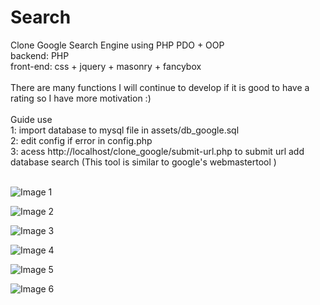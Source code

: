 # Search
Clone Google Search Engine using PHP PDO + OOP<br>
backend: PHP<br>
front-end: css + jquery + masonry + fancybox<br><br>
There are many functions I will continue to develop if it is good to have a rating so I have more motivation :)
<br><br>Guide use <br>
1: import database to mysql file in assets/db_google.sql<br>
2: edit config if error in config.php<br>
3: acess http://localhost/clone_google/submit-url.php to submit url add database search (This tool is similar to google's webmastertool
)<br> <br>

![Image 1](https://imgur.com/WpU6CTW.png)

![Image 2](https://imgur.com/9jmbjLX.png)

![Image 3](https://imgur.com/4bmQk2V.png)

![Image 4](https://imgur.com/J99ys4C.png)

![Image 5](https://imgur.com/h6dhcVi.png)

![Image 6](https://imgur.com/tkYqbUm.png)
